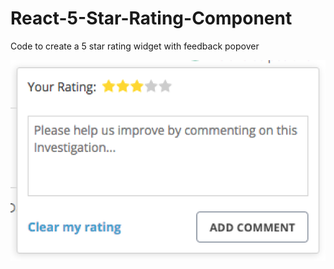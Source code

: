 # React-5-Star-Rating-Component
Code to create a 5 star rating widget with feedback popover

![Screenshot](https://github.com/stevensgill/React-5-Star-Rating-Component/blob/master/Screen%20Shot%202017-08-14%20at%2012.34.06%20PM.png "")
